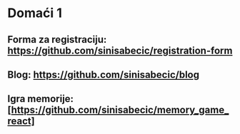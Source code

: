 # Domaći 1
## Forma za registraciju: https://github.com/sinisabecic/registration-form
## Blog: https://github.com/sinisabecic/blog
## Igra memorije: [https://github.com/sinisabecic/memory_game_react]
